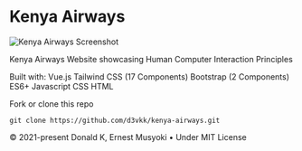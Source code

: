 # Kenya Airways

![Kenya Airways Screenshot](https://github.com/d3vkk/kenya-airways/blob/master/screenshot.png)

Kenya Airways Website showcasing Human Computer Interaction Principles

Built with:
Vue.js
Tailwind CSS (17 Components)
Bootstrap (2 Components)
ES6+ Javascript
CSS
HTML

Fork or clone this repo
```
git clone https://github.com/d3vkk/kenya-airways.git
```

© 2021-present Donald K, Ernest Musyoki • Under MIT License

